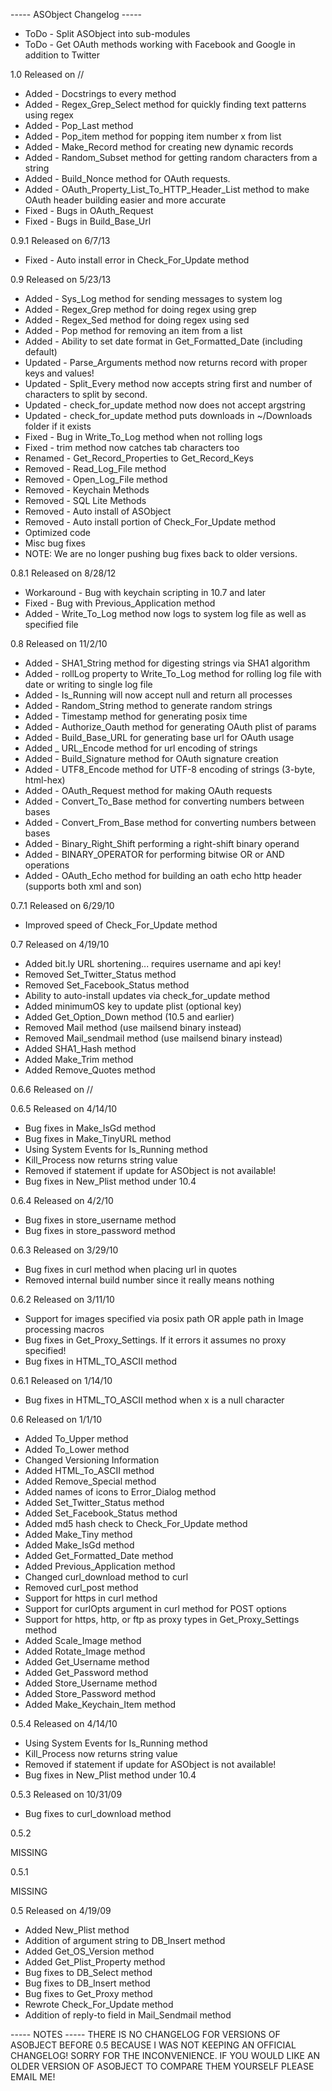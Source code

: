 ----- ASObject Changelog -----

* ToDo - Split ASObject into sub-modules
* ToDo - Get OAuth methods working with Facebook and Google in addition to Twitter

1.0 Released on //

* Added - Docstrings to every method
* Added - Regex_Grep_Select method for quickly finding text patterns using regex
* Added - Pop_Last method
* Added - Pop_item method for popping item number x from list
* Added - Make_Record method for creating new dynamic records
* Added - Random_Subset method for getting random characters from a string
* Added - Build_Nonce method for OAuth requests.
* Added - OAuth_Property_List_To_HTTP_Header_List method to make OAuth header building easier and more accurate
* Fixed - Bugs in OAuth_Request
* Fixed - Bugs in Build_Base_Url

0.9.1 Released on 6/7/13

* Fixed - Auto install error in Check_For_Update method

0.9 Released on 5/23/13

* Added - Sys_Log method for sending messages to system log
* Added - Regex_Grep method for doing regex using grep
* Added - Regex_Sed method for doing regex using sed
* Added - Pop method for removing an item from a list
* Added - Ability to set date format in Get_Formatted_Date (including default)
* Updated - Parse_Arguments method now returns record with proper keys and values!
* Updated - Split_Every method now accepts string first and number of characters to split by second.
* Updated - check_for_update method now does not accept argstring
* Updated - check_for_update method puts downloads in ~/Downloads folder if it exists
* Fixed - Bug in Write_To_Log method when not rolling logs
* Fixed - trim method now catches tab characters too
* Renamed - Get_Record_Properties to Get_Record_Keys
* Removed - Read_Log_File method
* Removed - Open_Log_File method
* Removed - Keychain Methods
* Removed - SQL Lite Methods
* Removed - Auto install of ASObject
* Removed - Auto install portion of Check_For_Update method
* Optimized code
* Misc bug fixes
* NOTE: We are no longer pushing bug fixes back to older versions.

0.8.1 Released on 8/28/12

* Workaround - Bug with keychain scripting in 10.7 and later
* Fixed - Bug with Previous_Application method
* Added - Write_To_Log method now logs to system log file as well as specified file

0.8 Released on 11/2/10

* Added - SHA1_String method for digesting strings via SHA1 algorithm
* Added - rollLog property to Write_To_Log method for rolling log file with date or writing to single log file
* Added - Is_Running will now accept null and return all processes
* Added - Random_String method to generate random strings
* Added - Timestamp method for generating posix time
* Added - Authorize_Oauth method for generating OAuth plist of params
* Added - Build_Base_URL for generating base url for OAuth usage
* Added _ URL_Encode method for url encoding of strings
* Added - Build_Signature method for OAuth signature creation
* Added - UTF8_Encode method for UTF-8 encoding of strings (3-byte, html-hex)
* Added - OAuth_Request method for making OAuth requests
* Added - Convert_To_Base method for converting numbers between bases
* Added - Convert_From_Base method for converting numbers between bases
* Added - Binary_Right_Shift performing a right-shift binary operand
* Added - BINARY_OPERATOR for performing bitwise OR or AND operations
* Added - OAuth_Echo method for building an oath echo http header (supports both xml and son)

0.7.1 Released on 6/29/10

* Improved speed of Check_For_Update method

0.7 Released on 4/19/10

* Added bit.ly URL shortening... requires username and api key!
* Removed Set_Twitter_Status method
* Removed Set_Facebook_Status method
* Ability to auto-install updates via check_for_update method
* Added minimumOS key to update plist (optional key)
* Added Get_Option_Down method (10.5 and earlier)
* Removed Mail method (use mailsend binary instead)
* Removed Mail_sendmail method (use mailsend binary instead)
* Added SHA1_Hash method
* Added Make_Trim method
* Added Remove_Quotes method

0.6.6 Released on //

0.6.5 Released on 4/14/10

* Bug fixes in Make_IsGd method
* Bug fixes in Make_TinyURL method
* Using System Events for Is_Running method
* Kill_Process now returns string value
* Removed if statement if update for ASObject is not available!
* Bug fixes in New_Plist method under 10.4

0.6.4 Released on 4/2/10

* Bug fixes in store_username method
* Bug fixes in store_password method

0.6.3 Released on 3/29/10

* Bug fixes in curl method when placing url in quotes
* Removed internal build number since it really means nothing

0.6.2 Released on 3/11/10

* Support for images specified via posix path OR apple path in Image processing macros
* Bug fixes in Get_Proxy_Settings. If it errors it assumes no proxy specified!
* Bug fixes in HTML_TO_ASCII method

0.6.1 Released on 1/14/10

* Bug fixes in HTML_TO_ASCII method when x is a null character

0.6 Released on 1/1/10

* Added To_Upper method
* Added To_Lower method
* Changed Versioning Information
* Added HTML_To_ASCII method
* Added Remove_Special method
* Added names of icons to Error_Dialog method
* Added Set_Twitter_Status method
* Added Set_Facebook_Status method
* Added md5 hash check to Check_For_Update method
* Added Make_Tiny method
* Added Make_IsGd method
* Added Get_Formatted_Date method
* Added Previous_Application method
* Changed curl_download method to curl
* Removed curl_post method
* Support for https in curl method
* Support for curlOpts argument in curl method for POST options
* Support for https, http, or ftp as proxy types in Get_Proxy_Settings method
* Added Scale_Image method
* Added Rotate_Image method
* Added Get_Username method
* Added Get_Password method
* Added Store_Username method
* Added Store_Password method
* Added Make_Keychain_Item method

0.5.4 Released on 4/14/10

* Using System Events for Is_Running method
* Kill_Process now returns string value
* Removed if statement if update for ASObject is not available!
* Bug fixes in New_Plist method under 10.4

0.5.3 Released on 10/31/09

* Bug fixes to curl_download method

0.5.2

MISSING

0.5.1

MISSING

0.5 Released on 4/19/09

* Added New_Plist method
* Addition of argument string to DB_Insert method
* Added Get_OS_Version method
* Added Get_Plist_Property method
* Bug fixes to DB_Select method
* Bug fixes to DB_Insert method
* Bug fixes to Get_Proxy method
* Rewrote Check_For_Update method
* Addition of reply-to field in Mail_Sendmail method

----- NOTES -----
THERE IS NO CHANGELOG FOR VERSIONS OF ASOBJECT BEFORE 0.5 BECAUSE I WAS NOT KEEPING AN OFFICIAL CHANGELOG! SORRY FOR THE INCONVENIENCE. IF YOU WOULD LIKE AN OLDER VERSION OF ASOBJECT TO COMPARE THEM YOURSELF PLEASE EMAIL ME!
